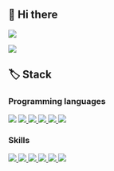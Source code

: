 ## 👋 Hi there ##


<a href="mailto:hch3245@gmail.com">
    <img src="https://img.shields.io/badge/Gmail-D14836?logo=gmail&logoColor=white">
</a>

[![](http://mazassumnida.wtf/api/v2/generate_badge?boj=hch3245)](https://solved.ac/hch3245)

## 🏷️ Stack ##

### Programming languages ###


<img src="https://img.shields.io/badge/C-#A8B9CC?style=for-the-badge&logo=C&logoColor=white">

<a href="https://www.typescriptlang.org">
    <img src="https://img.shields.io/badge/TypeScript-3178C6?logo=typescript&logoColor=white">
</a>
<a href="https://developer.mozilla.org/ko/docs/Web/JavaScript">
    <img src="https://img.shields.io/badge/JavaScript-F7DF1E?logo=javascript&logoColor=white">
</a>
<a href="https://python.org">
    <img src="https://img.shields.io/badge/Python-3776AB?logo=python&logoColor=white">
</a>
<a href="https://java.com">
    <img src="https://img.shields.io/badge/Java-007396?logo=java&logoColor=white">
</a>
<a href="https://php.net">
    <img src="https://img.shields.io/badge/PHP-777BB4?logo=php&logoColor=white">
</a>

### Skills ###

<a href="https://flutter.dev">
    <img src="https://img.shields.io/badge/Flutter-02569B?logo=flutter&logoColor=white">
</a>
<a href="https://developer.android.com">
    <img src="https://img.shields.io/badge/Android-3DDC84?logo=android&logoColor=white">
</a>
<a href="https://reactivex.io">
    <img src="https://img.shields.io/badge/ReactiveX-B7178C?logo=ReactiveX&logoColor=white">
</a>
<a href="https://nodejs.org">
    <img src="https://img.shields.io/badge/Node.js-339933?logo=node.js&logoColor=white">
</a>
<a href="https://vuejs.org">
    <img src="https://img.shields.io/badge/Vue.js-4FC08D?logo=vue.js&logoColor=white">
</a>
<a href="https://aws.amazon.com">
    <img src="https://img.shields.io/badge/AWS-232F3E?logo=amazonaws&logoColor=white">
</a>
